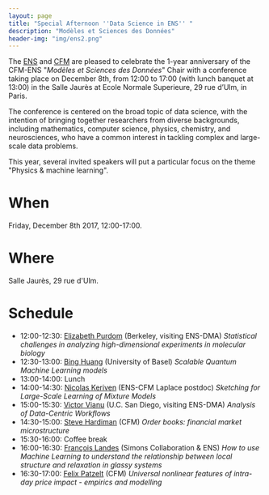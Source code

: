```yaml
---
layout: page
title: "Special Afternoon ''Data Science in ENS'' "
description: "Modèles et Sciences des Données"
header-img: "img/ens2.png"
---
```



The [ENS](http://www.ens.fr) and [CFM](https://www.cfm.fr/) are pleased to celebrate the 1-year anniversary of the
CFM-ENS "_Modèles et Sciences des Données_" Chair with a conference taking place on December 8th, from 12:00 to 17:00 (with lunch banquet at 13:00) in the Salle Jaurès at Ecole Normale Superieure, 29 rue d’Ulm, in Paris.

The conference is centered on the broad topic of data science, with the intention of bringing together researchers from diverse
backgrounds, including mathematics, computer science, physics, chemistry, and neurosciences, who have a common interest in tackling complex and large-scale data problems.

This year, several invited speakers will put a particular focus on the theme "Physics & machine learning".


When
============================

Friday, December 8th 2017, 12:00-17:00.

Where
============================

Salle Jaurès, 29 rue d'Ulm.

Schedule
============================


* 12:00-12:30: [Elizabeth Purdom](https://www.stat.berkeley.edu/~epurdom/) (Berkeley, visiting ENS-DMA) _Statistical challenges in analyzing high-dimensional experiments in molecular biology_
* 12:30-13:00: [Bing Huang](https://cn.linkedin.com/in/bing-huang-b63a245b) (University of Basel) _Scalable Quantum Machine Learning models_
* 13:00-14:00: Lunch
* 14:00-14:30: [Nicolas Keriven](https://people.irisa.fr/Nicolas.Keriven/) (ENS-CFM Laplace postdoc) _Sketching for Large-Scale Learning of Mixture Models_
* 15:00-15:30: [Victor Vianu](https://cseweb.ucsd.edu/~vianu/) (U.C. San Diego, visiting ENS-DMA) _Analysis of Data-Centric Workflows_
* 14:30-15:00: [Steve Hardiman](https://www.cfm.fr/) (CFM) _Order books: financial market microstructure_
* 15:30-16:00: Coffee break
* 16:00-16:30: [François Landes](https://lptms.u-psud.fr/francois-landes/) (Simons Collaboration & ENS) _How to use Machine Learning to understand the relationship between local structure and relaxation in glassy systems_ 
* 16:30-17:00: [Felix Patzelt](https://www.cfm.fr/) (CFM) _Universal nonlinear features of intra-day price impact - empirics and modelling_ 

